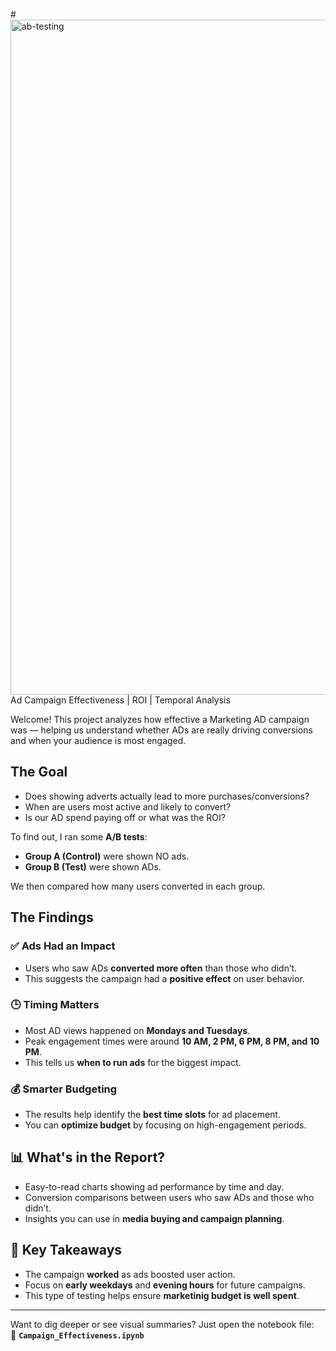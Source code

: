 #<img width="1920" height="1080" alt="ab-testing" src="https://github.com/user-attachments/assets/7e083696-67ec-49d0-821f-b1348b56cbb6" />
 Ad Campaign Effectiveness | ROI | Temporal Analysis


Welcome! This project analyzes how effective a Marketing AD campaign was — helping us understand whether ADs are really driving conversions and when your audience is most engaged.

## The Goal
- Does showing adverts actually lead to more purchases/conversions?
- When are users most active and likely to convert?
- Is our AD spend paying off or what was the ROI?

To find out, I ran some **A/B tests**:
- **Group A (Control)** were shown NO ads.
- **Group B (Test)** were shown ADs.

We then compared how many users converted in each group.

## The Findings

### ✅ Ads Had an Impact
- Users who saw ADs **converted more often** than those who didn’t.
- This suggests the campaign had a **positive effect** on user behavior.

### 🕒 Timing Matters
- Most AD views happened on **Mondays and Tuesdays**.
- Peak engagement times were around **10 AM, 2 PM, 6 PM, 8 PM, and 10 PM**.
- This tells us **when to run ads** for the biggest impact.

### 💰 Smarter Budgeting
- The results help identify the **best time slots** for ad placement.
- You can **optimize budget** by focusing on high-engagement periods.

## 📊 What's in the Report?

- Easy-to-read charts showing ad performance by time and day.
- Conversion comparisons between users who saw ADs and those who didn’t.
- Insights you can use in **media buying and campaign planning**.

## 🎯 Key Takeaways

- The campaign **worked** as ads boosted user action.
- Focus on **early weekdays** and **evening hours** for future campaigns.
- This type of testing helps ensure **marketinig budget is well spent**.

---

Want to dig deeper or see visual summaries? Just open the notebook file:  
📁 **`Campaign_Effectiveness.ipynb`**
